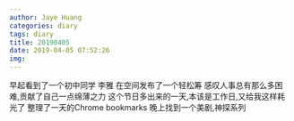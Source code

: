 ```yaml
---
author: Jaye Huang
categories: diary
tags: diary
title: 20190405
date: 2019-04-05 07:52:26
img:
---
```


早起看到了一个初中同学 李雅 在空间发布了一个轻松筹
感叹人事总有那么多困难,贡献了自己一点绵薄之力
这个节日多出来的一天,本该是工作日,又给我这样耗光了
整理了一天的Chrome bookmarks
晚上找到一个美剧,神探系列